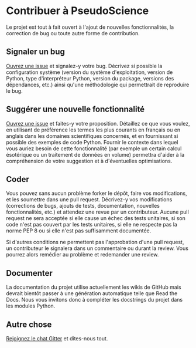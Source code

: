 # Contribuer à PseudoScience

Le projet est tout à fait ouvert à l'ajout de nouvelles fonctionnalités, la correction de bug ou toute autre forme de contribution.

## Signaler un bug

[Ouvrez une issue](https://github.com/Lucidiot/PseudoScience/issues/new) et signalez-y votre bug. Décrivez si possible la configuration système (version du système d'exploitation, version de Python, type d'interpréteur Python, version du package, versions des dépendances, etc.) ainsi qu'une méthodologie qui permettrait de reproduire le bug.

## Suggérer une nouvelle fonctionnalité

[Ouvrez une issue](https://github.com/Lucidiot/PseudoScience/issues/new) et faites-y votre proposition. Détaillez ce que vous voulez, en utilisant de préférence les termes les plus courants en français ou en anglais dans les domaines scientifiques concernés, et en fournissant si possible des exemples de code Python. Fournir le contexte dans lequel vous auriez besoin de cette fonctionnalité (par exemple un certain calcul ésotérique ou un traitement de données en volume) permettra d'aider à la compréhension de votre suggestion et à d'éventuelles optimisations.

## Coder

Vous pouvez sans aucun problème forker le dépôt, faire vos modifications, et les soumettre dans une pull request. Décrivez-y vos modifications (corrections de bugs, ajouts de tests, documentation, nouvelles fonctionnalités, etc.) et attendez une revue par un contributeur. Aucune pull request ne sera acceptée si elle cause un échec des tests unitaires, si son code n'est pas couvert par les tests unitaires, si elle ne respecte pas la norme PEP 8 ou si elle n'est pas suffisamment documentée.

Si d'autres conditions ne permettent pas l'approbation d'une pull request, un contributeur le signalera dans un commentaire ou durant la review. Vous pourrez alors remédier au problème et redemander une review.

## Documenter

La documentation du projet utilise actuellement les wikis de GitHub mais devrait bientôt passer à une génération automatique telle que Read the Docs. Nous vous invitons donc à compléter les docstrings du projet dans les modules Python.

## Autre chose

[Rejoignez le chat Gitter](https://gitter.im/BrainshitPseudoScience/Lobby) et dites-nous tout.

